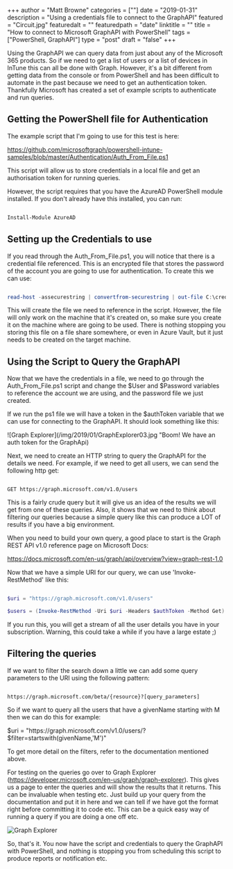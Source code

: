 +++
author = "Matt Browne"
categories = [""]
date = "2019-01-31"
description = "Using a credentials file to connect to the GraphAPI"
featured = "Circuit.jpg"
featuredalt = ""
featuredpath = "date"
linktitle = ""
title = "How to connect to Microsoft GraphAPI with PowerShell"
tags = ["PowerShell, GraphAPI"]
type = "post"
draft = "false"
+++



Using the GraphAPI we can query data from just about any of the Microsoft 365 products.  So if we need to get a list of users or a list of devices in InTune this can all be done with Graph.  However, it's a bit different from getting data from the console or from PowerShell and has been difficult to automate in the past because we need to get an authentication token.  Thankfully Microsoft has created a set of example scripts to authenticate and run queries.

 

## Getting the PowerShell file for Authentication

 

The example script that I'm going to use for this test is here:

 

https://github.com/microsoftgraph/powershell-intune-samples/blob/master/Authentication/Auth_From_File.ps1

 

This script will allow us to store credentials in a local file and get an authorisation token for running queries.

 

However, the script requires that you have the AzureAD PowerShell module installed.  If you don't already have this installed, you can run:

 

```PowerShell

Install-Module AzureAD

```

 

## Setting up the Credentials to use

 

If you read through the Auth_From_File.ps1, you will notice that there is a credential file referenced.  This is an encrypted file that stores the password of the account you are going to use for authentication.  To create this we can use:

 

```PowerShell

read-host -assecurestring | convertfrom-securestring | out-file C:\cred.txt

```
 

This will create the file we need to reference in the script.  However, the file will only work on the machine that it's created on, so make sure you create it on the machine where are going to be used.  There is nothing stopping you storing this file on a file share somewhere, or even in Azure Vault, but it just needs to be created on the target machine.
 

## Using the Script to Query the GraphAPI

 

Now that we have the credentials in a file, we need to go through the Auth_From_File.ps1 script and change the $User and $Password variables to reference the account we are using, and the password file we just created.

 

If we run the ps1 file we will have a token in the $authToken variable that we can use for connecting to the GraphAPI.  It should look something like this:

![Graph Explorer](/img/2019/01/GraphExplorer03.jpg "Boom! We have an auth token for the GraphApi)

 

Next, we need to create an HTTP string to query the GraphAPI for the details we need.  For example, if we need to get all users, we can send the following http get:


```

GET https://graph.microsoft.com/v1.0/users

```
This is a fairly crude query but it will give us an idea of the results we will get from one of these queries.  Also, it shows that we need to think about filtering our queries because a simple query like this can produce a LOT of results if you have a big environment.
 

When you need to build your own query, a good place to start is the Graph REST API v1.0 reference page on Microsoft Docs:

https://docs.microsoft.com/en-us/graph/api/overview?view=graph-rest-1.0


Now that we have a simple URI for our query, we can use 'Invoke-RestMethod' like this:
 

```PowerShell

$uri = "https://graph.microsoft.com/v1.0/users"

$users = (Invoke-RestMethod -Uri $uri -Headers $authToken -Method Get).Value

```
 

If you run this, you will get a stream of all the user details you have in your subscription.  Warning, this could take a while if you have a large estate ;)
 

## Filtering the queries


If we want to filter the search down a little we can add some query parameters to the URI using the following pattern:


```

https://graph.microsoft.com/beta/{resource}?[query_parameters]

```

 

So if we want to query all the users that have a givenName starting with M then we can do this for example:

 

$uri = "https://graph.microsoft.com/v1.0/users/?$filter=startswith(givenName,'M')"

 

To get more detail on the filters, refer to the documentation mentioned above.

 

For testing on the queries go over to Graph Explorer (https://developer.microsoft.com/en-us/graph/graph-explorer).  This gives us a page to enter the queries and will show the results that it returns.  This can be invaluable when testing etc.  Just build up your query from the documentation and put it in here and we can tell if we have got the format right before committing it to code etc.  This can be a quick easy way of running a query if you are doing a one off etc.

 
![Graph Explorer](/img/2019/01/GraphExplorer01.jpg "Graph Explorer")
 
So, that's it.  You now have the script and credentials to query the GraphAPI with PowerShell, and nothing is stopping you from scheduling this script to produce reports or notification etc.  
 